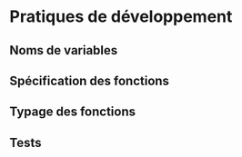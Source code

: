 # Pratiques de développement

## Noms de variables

## Spécification des fonctions

## Typage des fonctions

## Tests
